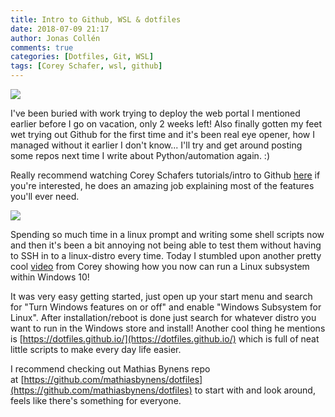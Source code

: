 ```yaml
---
title: Intro to Github, WSL & dotfiles
date: 2018-07-09 21:17
author: Jonas Collén
comments: true
categories: [Dotfiles, Git, WSL]
tags: [Corey Schafer, wsl, github]
---
```

[![](/assets/images/2018/07/github-collab-retina-preview-300x300.gif)](http://github.com)

I've been buried with work trying to deploy the web portal I mentioned earlier before I go on vacation, only 2 weeks left! Also finally gotten my feet wet trying out Github for the first time and it's been real eye opener, how I managed without it earlier I don't know... I'll try and get around posting some repos next time I write about Python/automation again. :) 

Really recommend watching Corey Schafers tutorials/intro to Github [here](https://www.youtube.com/watch?v=HVsySz-h9r4&list=PL-osiE80TeTuRUfjRe54Eea17-YfnOOAx) if you're interested, he does an amazing job explaining most of the features you'll ever need. 

![](/assets/images/2018/07/store-232x300.png)

Spending so much time in a linux prompt and writing some shell scripts now and then it's been a bit annoying not being able to test them without having to SSH in to a linux-distro every time. Today I stumbled upon another pretty cool [video](https://www.youtube.com/watch?v=xzgwDbe7foQ) from Corey showing how you now can run a Linux subsystem within Windows 10! 

It was very easy getting started, just open up your start menu and search for "Turn Windows features on or off" and enable "Windows Subsystem for Linux". After installation/reboot is done just search for whatever distro you want to run in the Windows store and install! Another cool thing he mentions is [https://dotfiles.github.io/](https://dotfiles.github.io/) which is full of neat little scripts to make every day life easier. 

I recommend checking out Mathias Bynens repo at [https://github.com/mathiasbynens/dotfiles](https://github.com/mathiasbynens/dotfiles) to start with and look around, feels like there's something for everyone.